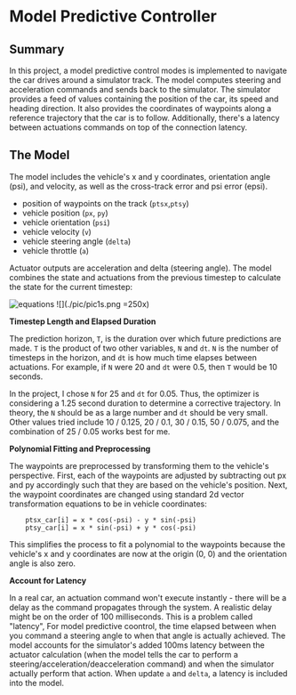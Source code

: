 # Model Predictive Controller 

## Summary

In this project, a model predictive control modes is implemented to navigate the car drives around a simulator track. The model computes steering and acceleration commands and sends back to the simulator. The simulator provides a feed of values containing the position of the car, its speed and heading direction. It also provides the coordinates of waypoints along a reference trajectory that the car is to follow. Additionally, there's a latency between actuations commands on top of the connection latency.

## The Model

The model includes the vehicle's x and y coordinates, orientation angle (psi), and velocity, as well as the cross-track error and psi error (epsi). 

  * position of waypoints on the track (`ptsx`,`ptsy`)
  * vehicle position (`px`, `py`)
  * vehicle orientation (`psi`)
  * vehicle velocity (`v`)
  * vehicle steering angle (`delta`)
  * vehicle throttle (`a`)
  
Actuator outputs are acceleration and delta (steering angle). The model combines the state and actuations from the previous timestep to calculate the state for the current timestep:

![equations](./result/equation1.png=200x)
![](./pic/pic1s.png =250x)


**Timestep Length and Elapsed Duration**

The prediction horizon, `T`, is the duration over which future predictions are made. `T` is the product of two other variables, `N` and `dt`. `N` is the number of timesteps in the horizon, and `dt` is how much time elapses between actuations. For example, if `N` were 20 and `dt` were 0.5, then `T` would be 10 seconds.

In the project, I chose `N` for 25 and `dt` for 0.05. Thus, the optimizer is considering a 1.25 second duration to determine a corrective trajectory. In theory, the `N` should be as a large number and `dt` should be very small. Other values tried include 10 / 0.125,  20 / 0.1, 30 / 0.15, 50 / 0.075, and the combination of 25 / 0.05 works best for me.

**Polynomial Fitting and Preprocessing**

The waypoints are preprocessed by transforming them to the vehicle's perspective. First, each of the waypoints are adjusted by subtracting out px and py accordingly such that they are based on the vehicle's position. Next, the waypoint coordinates are changed using standard 2d vector transformation equations to be in vehicle coordinates:

```
    ptsx_car[i] = x * cos(-psi) - y * sin(-psi)  
    ptsy_car[i] = x * sin(-psi) + y * cos(-psi)
```


This simplifies the process to fit a polynomial to the waypoints because the vehicle's x and y coordinates are now at the origin (0, 0) and the orientation angle is also zero. 


**Account for Latency**


In a real car, an actuation command won't execute instantly - there will be a delay as the command propagates through the system. A realistic delay might be on the order of 100 milliseconds. This is a problem called "latency", For model predictive coontrol, the time elapsed between when you command a steering angle to when that angle is actually achieved. The model accounts for the simulator's added 100ms latency between the actuator calculation (when the model tells the car to perform a steering/acceleration/deacceleration command) and when the simulator actually perform that action. When update `a` and `delta`, a latency is included into the model.
